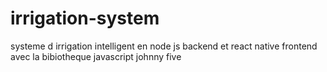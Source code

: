 # irrigation-system
systeme d irrigation intelligent en node js backend et react native frontend  avec la bibiotheque javascript johnny five
